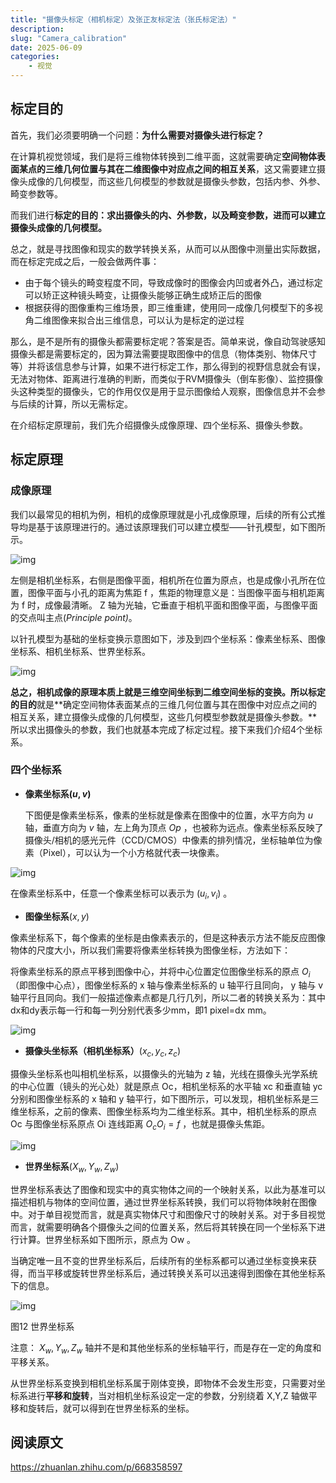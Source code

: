 ```yaml
---
title: "摄像头标定（相机标定）及张正友标定法（张氏标定法）"
description: 
slug: "Camera_calibration"
date: 2025-06-09
categories:
    - 视觉
---
```


## 标定目的

首先，我们必须要明确一个问题：**为什么需要对摄像头进行标定？**

在计算机视觉领域，我们是将三维物体转换到二维平面，这就需要确定**空间物体表面某点的三维几何位置与其在二维图像中对应点之间的相互关系**，这又需要建立摄像头成像的几何模型，而这些几何模型的参数就是摄像头参数，包括内参、外参、畸变参数等。

而我们进行**标定的目的：求出摄像头的内、外参数，以及畸变参数，进而可以建立摄像头成像的几何模型。**

总之，就是寻找图像和现实的数学转换关系，从而可以从图像中测量出实际数据，而在标定完成之后，一般会做两件事：

- 由于每个镜头的畸变程度不同，导致成像时的图像会内凹或者外凸，通过标定可以矫正这种镜头畸变，让摄像头能够正确生成矫正后的图像
- 根据获得的图像重构三维场景，即三维重建，使用同一成像几何模型下的多视角二维图像来拟合出三维信息，可以认为是标定的逆过程

那么，是不是所有的摄像头都需要标定呢？答案是否。简单来说，像自动驾驶感知摄像头都是需要标定的，因为算法需要提取图像中的信息（物体类别、物体尺寸等）并将该信息参与计算，如果不进行标定工作，那么得到的视野信息就会有误，无法对物体、距离进行准确的判断，而类似于RVM摄像头（倒车影像）、监控摄像头这种类型的摄像头，它的作用仅仅是用于显示图像给人观察，图像信息并不会参与后续的计算，所以无需标定。

在介绍标定原理前，我们先介绍摄像头成像原理、四个坐标系、摄像头参数。

## 标定原理

### 成像原理

我们以最常见的相机为例，相机的成像原理就是小孔成像原理，后续的所有公式推导均是基于该原理进行的。通过该原理我们可以建立模型——针孔模型，如下图所示。

![img](https://s2.loli.net/2025/06/09/ApO3kHfuv2o4UEd.jpg)



左侧是相机坐标系，右侧是图像平面，相机所在位置为原点，也是成像小孔所在位置，图像平面与小孔的距离为焦距 f ，焦距的物理意义是：当图像平面与相机距离为 f 时，成像最清晰。 Z 轴为光轴，它垂直于相机平面和图像平面，与图像平面的交点叫主点(*Principle point)*。

以针孔模型为基础的坐标变换示意图如下，涉及到四个坐标系：像素坐标系、图像坐标系、相机坐标系、世界坐标系。

![img](https://s2.loli.net/2025/06/09/YeqD8UcHhwWkrya.jpg)



**总之，相机成像的原理本质上就是三维空间坐标到二维空间坐标的变换。**所以**标定的目的**就是**确定空间物体表面某点的三维几何位置与其在图像中对应点之间的相互关系，建立摄像头成像的几何模型，这些几何模型参数就是摄像头参数。**所以求出摄像头的参数，我们也就基本完成了标定过程。接下来我们介绍4个坐标系。

###  四个坐标系

* **像素坐标系$(u,v)$**

  下图便是像素坐标系，像素的坐标就是像素在图像中的位置，水平方向为 $u$ 轴，垂直方向为 $v$ 轴，左上角为顶点 $Op$ ，也被称为远点。像素坐标系反映了摄像头/相机的感光元件（CCD/CMOS）中像素的排列情况，坐标轴单位为像素（Pixel），可以认为一个小方格就代表一块像素。

![img](https://s2.loli.net/2025/06/09/WHp5ec7ZUIK4lXm.jpg)

在像素坐标系中，任意一个像素坐标可以表示为 $(u_i,v_i)$ 。

- **图像坐标系**$(x,y)$

像素坐标系下，每个像素的坐标是由像素表示的，但是这种表示方法不能反应图像物体的尺度大小，所以我们需要将像素坐标转换为图像坐标，方法如下：

将像素坐标系的原点平移到图像中心，并将中心位置定位图像坐标系的原点 $O_i$ （即图像中心点），图像坐标系的 x 轴与像素坐标系的 u 轴平行且同向， y 轴与 v 轴平行且同向。我们一般描述像素点都是几行几列，所以二者的转换关系为：其中dx和dy表示每一行和每一列分别代表多少mm，即1 pixel=dx mm。

![img](https://s2.loli.net/2025/06/09/LDi1e3Z2syxGqwh.jpg)

- **摄像头坐标系（相机坐标系）**$(x_c,y_c,z_c)$

摄像头坐标系也叫相机坐标系，以摄像头的光轴为 z 轴，光线在摄像头光学系统的中心位置（镜头的光心处）就是原点 Oc，相机坐标系的水平轴 xc 和垂直轴 yc 分别和图像坐标系的 x 轴和 y 轴平行，如下图所示，可以发现，相机坐标系是三维坐标系，之前的像素、图像坐标系均为二维坐标系。其中，相机坐标系的原点 Oc 与图像坐标系原点 Oi 连线距离 $O_cO_i=f$ ，也就是摄像头焦距。

![img](https://s2.loli.net/2025/06/09/gICQBRWZGVc56JE.jpg)

- **世界坐标系**$(X_w,Y_w,Z_w)$

世界坐标系表达了图像和现实中的真实物体之间的一个映射关系，以此为基准可以描述相机与物体的空间位置，通过世界坐标系转换，我们可以将物体映射在图像中。对于单目视觉而言，就是真实物体尺寸和图像尺寸的映射关系。对于多目视觉而言，就需要明确各个摄像头之间的位置关系，然后将其转换在同一个坐标系下进行计算。世界坐标系如下图所示，原点为 Ow 。

当确定唯一且不变的世界坐标系后，后续所有的坐标系都可以通过坐标变换来获得，而当平移或旋转世界坐标系后，通过转换关系可以迅速得到图像在其他坐标系下的信息。

![img](https://s2.loli.net/2025/06/09/uRrXIgMfC2xBWQ9.jpg)

图12 世界坐标系

注意： $X_w,Y_w,Z_w$ 轴并不是和其他坐标系的坐标轴平行，而是存在一定的角度和平移关系。

从世界坐标系变换到相机坐标系属于刚体变换，即物体不会发生形变，只需要对坐标系进行**平移和旋转**，当对相机坐标系设定一定的参数，分别绕着 X,Y,Z 轴做平移和旋转后，就可以得到在世界坐标系的坐标。





## 阅读原文

https://zhuanlan.zhihu.com/p/668358597

